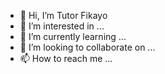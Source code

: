 - 👋 Hi, I’m Tutor Fikayo 
- 👀 I’m interested in ...
- 🌱 I’m currently learning ...
- 💞️ I’m looking to collaborate on ...
- 📫 How to reach me ...

<!---
28fik/28fik is a ✨ special ✨ repository because its `README.md` (this file) appears on your GitHub profile.
You can click the Preview link to take a look at your changes.
--->
